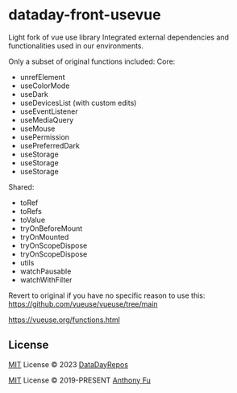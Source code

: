 # dataday-front-usevue
Light fork of vue use library
Integrated external dependencies and functionalities used in our environments.

Only a subset of original functions included:
Core:
- unrefElement
- useColorMode
- useDark
- useDevicesList (with custom edits)
- useEventListener
- useMediaQuery
- useMouse
- usePermission
- usePreferredDark
- useStorage
- useStorage
- useStorage

Shared:
- toRef
- toRefs
- toValue
- tryOnBeforeMount
- tryOnMounted
- tryOnScopeDispose
- tryOnScopeDispose
- utils
- watchPausable
- watchWithFilter

Revert to original if you have no specific reason to use this:
https://github.com/vueuse/vueuse/tree/main

https://vueuse.org/functions.html


## License

[MIT](./LICENSE) License &copy; 2023 [DataDayRepos](https://github.com/datadayrepos)

[MIT](./LICENSE) License © 2019-PRESENT [Anthony Fu](https://github.com/antfu)

